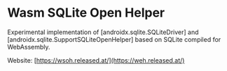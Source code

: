 # Wasm SQLite Open Helper

Experimental implementation of [androidx.sqlite.SQLiteDriver] and [androidx.sqlite.SupportSQLiteOpenHelper]
based on SQLite compiled for WebAssembly.

Website: [https://wsoh.released.at/](https://weh.released.at/)
